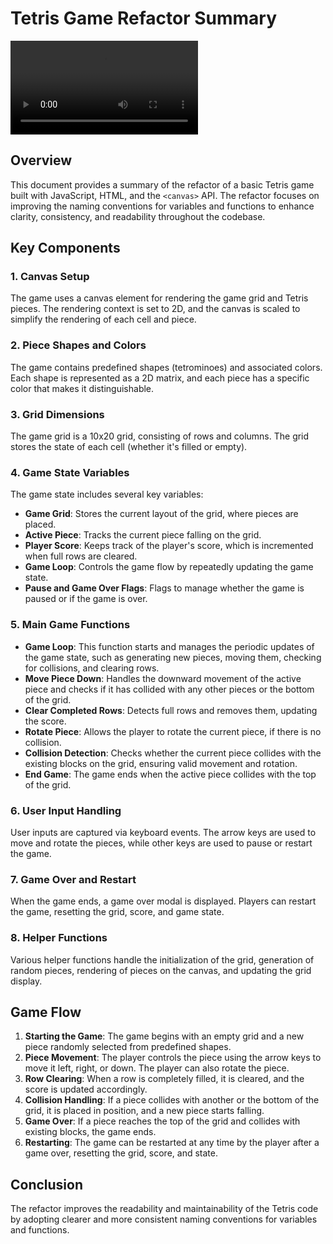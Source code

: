 # Tetris Game Refactor Summary

![Theme setting](./Recording%20.mp4)

## Overview
This document provides a summary of the refactor of a basic Tetris game built with JavaScript, HTML, and the `<canvas>` API. The refactor focuses on improving the naming conventions for variables and functions to enhance clarity, consistency, and readability throughout the codebase.

## Key Components

### 1. **Canvas Setup**
The game uses a canvas element for rendering the game grid and Tetris pieces. The rendering context is set to 2D, and the canvas is scaled to simplify the rendering of each cell and piece.

### 2. **Piece Shapes and Colors**
The game contains predefined shapes (tetrominoes) and associated colors. Each shape is represented as a 2D matrix, and each piece has a specific color that makes it distinguishable.

### 3. **Grid Dimensions**
The game grid is a 10x20 grid, consisting of rows and columns. The grid stores the state of each cell (whether it's filled or empty).

### 4. **Game State Variables**
The game state includes several key variables:
- **Game Grid**: Stores the current layout of the grid, where pieces are placed.
- **Active Piece**: Tracks the current piece falling on the grid.
- **Player Score**: Keeps track of the player's score, which is incremented when full rows are cleared.
- **Game Loop**: Controls the game flow by repeatedly updating the game state.
- **Pause and Game Over Flags**: Flags to manage whether the game is paused or if the game is over.

### 5. **Main Game Functions**

- **Game Loop**: This function starts and manages the periodic updates of the game state, such as generating new pieces, moving them, checking for collisions, and clearing rows.
- **Move Piece Down**: Handles the downward movement of the active piece and checks if it has collided with any other pieces or the bottom of the grid.
- **Clear Completed Rows**: Detects full rows and removes them, updating the score.
- **Rotate Piece**: Allows the player to rotate the current piece, if there is no collision.
- **Collision Detection**: Checks whether the current piece collides with the existing blocks on the grid, ensuring valid movement and rotation.
- **End Game**: The game ends when the active piece collides with the top of the grid.

### 6. **User Input Handling**
User inputs are captured via keyboard events. The arrow keys are used to move and rotate the pieces, while other keys are used to pause or restart the game.

### 7. **Game Over and Restart**
When the game ends, a game over modal is displayed. Players can restart the game, resetting the grid, score, and game state.

### 8. **Helper Functions**
Various helper functions handle the initialization of the grid, generation of random pieces, rendering of pieces on the canvas, and updating the grid display.

## Game Flow

1. **Starting the Game**: The game begins with an empty grid and a new piece randomly selected from predefined shapes.
2. **Piece Movement**: The player controls the piece using the arrow keys to move it left, right, or down. The player can also rotate the piece.
3. **Row Clearing**: When a row is completely filled, it is cleared, and the score is updated accordingly.
4. **Collision Handling**: If a piece collides with another or the bottom of the grid, it is placed in position, and a new piece starts falling.
5. **Game Over**: If a piece reaches the top of the grid and collides with existing blocks, the game ends.
6. **Restarting**: The game can be restarted at any time by the player after a game over, resetting the grid, score, and state.

## Conclusion
The refactor improves the readability and maintainability of the Tetris code by adopting clearer and more consistent naming conventions for variables and functions. 